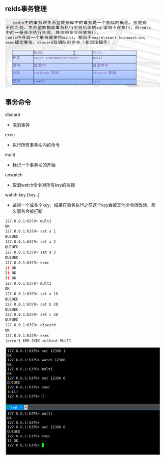 ## reids事务管理

![](reids事务管理.assets/Snipaste_2022-02-11_11-06-41.png)

## 事务命令

discard

- 取消事务

exec

- 执行所有事务块内的命令

multi

- 标记一个事务块的开始

unwatch

- 取消watch命令对所有key的监视

watch key [key..]

- 监视一个或多个key，如果在事务执行之前这个key会被其他命令所改动，那么事务会被打断

```bash
127.0.0.1:6379> multi
OK
127.0.0.1:6379> set a 1
QUEUED
127.0.0.1:6379> set a 2
QUEUED
127.0.0.1:6379> set a 3
QUEUED
127.0.0.1:6379> exec
1) OK
2) OK
3) OK
127.0.0.1:6379> multi
OK
127.0.0.1:6379> set a 10
QUEUED
127.0.0.1:6379> set b 20
QUEUED
127.0.0.1:6379> set c 30
QUEUED
127.0.0.1:6379> discard
OK
127.0.0.1:6379> exec
(error) ERR EXEC without MULTI

```



![](reids事务管理.assets/Snipaste_2022-02-11_11-43-51.png)


